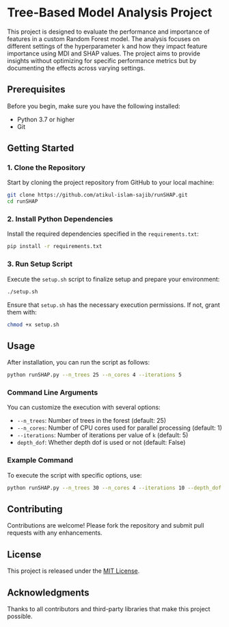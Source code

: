 # Tree-Based Model Analysis Project

This project is designed to evaluate the performance and importance of features in a custom Random Forest model. The analysis focuses on different settings of the hyperparameter `k` and how they impact feature importance using MDI and SHAP values. The project aims to provide insights without optimizing for specific performance metrics but by documenting the effects across varying settings.

## Prerequisites

Before you begin, make sure you have the following installed:
- Python 3.7 or higher
- Git

## Getting Started

### 1. Clone the Repository

Start by cloning the project repository from GitHub to your local machine:

```bash
git clone https://github.com/atikul-islam-sajib/runSHAP.git
cd runSHAP
```

### 2. Install Python Dependencies

Install the required dependencies specified in the `requirements.txt`:

```bash
pip install -r requirements.txt
```

### 3. Run Setup Script

Execute the `setup.sh` script to finalize setup and prepare your environment:

```bash
./setup.sh
```

Ensure that `setup.sh` has the necessary execution permissions. If not, grant them with:

```bash
chmod +x setup.sh
```

## Usage

After installation, you can run the script as follows:

```bash
python runSHAP.py --n_trees 25 --n_cores 4 --iterations 5
```

### Command Line Arguments

You can customize the execution with several options:
- `--n_trees`: Number of trees in the forest (default: 25)
- `--n_cores`: Number of CPU cores used for parallel processing (default: 1)
- `--iterations`: Number of iterations per value of `k` (default: 5)
- `depth_dof`: Whether depth dof is used or not (default: False)

### Example Command

To execute the script with specific options, use:

```bash
python runSHAP.py --n_trees 30 --n_cores 4 --iterations 10 --depth_dof True/False 
```

## Contributing

Contributions are welcome! Please fork the repository and submit pull requests with any enhancements.

## License

This project is released under the [MIT License](LICENSE).

## Acknowledgments

Thanks to all contributors and third-party libraries that make this project possible.

